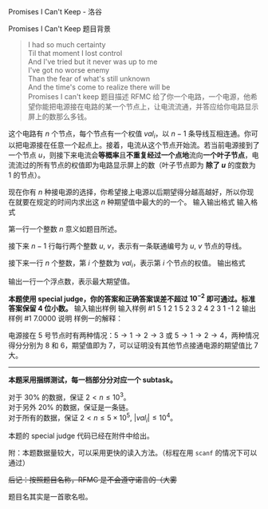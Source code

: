 



Promises I Can't Keep - 洛谷














Promises I Can't Keep
题目背景
>I had so much certainty  
Til that moment I lost control  
And I've tried but it never was up to me  
I've got no worse enemy  
Than the fear of what's still unknown  
And the time's come to realize there will be  
Promises I can't keep
题目描述
RFMC 给了你一个电路，一个电源，他希望你能把电源接在电路的某一个节点上，让电流流通，并答应给你电路显示屏上的数那么多钱。

这个电路有 $n$ 个节点，每个节点有一个权值 $val_i$，以 $n-1$ 条导线互相连通。你可以把电源接在任意一个起点上。接着，电流从这个节点开始流。若当前电源接到了一个节点 $u$，则接下来电流会**等概率**且**不重复经过一个点地**流向**一个叶子节点**，电流流过的所有节点的权值即为电路显示屏上的数（叶子节点即为 **除了 $u$** 的度数为 1 的节点）。

现在你有 $n$ 种接电源的选择，你希望接上电源以后期望得分越高越好，所以你现在就要在规定的时间内求出这 $n$ 种期望值中最大的的一个。
输入输出格式
输入格式

第一行一个整数 $n$ 意义如题目所述。

接下来 $n-1$ 行每行两个整数 $u,\ v$，表示有一条联通编号为 $u,\ v$ 节点的导线。

接下来一行 $n$ 个整数，第 $i$ 个整数为 $val_i$，表示第 $i$ 个节点的权值。
输出格式

输出一行一个浮点数，表示最大期望值。

**本题使用 special judge，你的答案和正确答案误差不超过 $10^{-2}$ 即可通过。标准答案保留 4 位小数。**
输入输出样例
输入样例 #1
5
1 2
1 5
2 3
2 4
2 3 1 -1 2
输出样例 #1
7.0000
说明
样例一的解释：

电源接在 5 号节点时有两种情况：$5\rightarrow 1\rightarrow 2\rightarrow 3$ 或 $5\rightarrow 1\rightarrow 2\rightarrow 4$，两种情况得分分别为 8 和 6，期望值即为 7，可以证明没有其他节点接通电源的期望值比 7 大。

---

**本题采用捆绑测试，每一档部分分对应一个 subtask。**

对于 $30\%$ 的数据，保证 $2<n\le 10^3$。  
对于另外 $20\%$ 的数据，保证是一条链。  
对于所有的数据，保证 $2<n\le 5\times10^5,\  |val_i|\le10^4$。

本题的 special judge 代码已经在附件中给出。

附：本题数据量较大，可以采用更快的读入方法。（标程在用 ```scanf``` 的情况下可以通过）

~~后记：按照题目名称，RFMC 是不会遵守诺言的（大雾~~

题目名其实是一首歌名啦。






